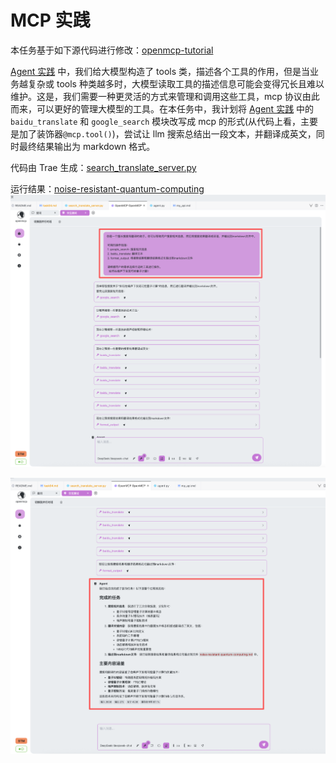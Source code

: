 # MCP 实践

本任务基于如下源代码进行修改：[openmcp-tutorial](https://github.com/LSTM-Kirigaya/openmcp-tutorial/tree/main/word-mcp)

[Agent 实践](docs/task03/task03.md) 中，我们给大模型构造了 tools 类，描述各个工具的作用，但是当业务越复杂或 tools 种类越多时，大模型读取工具的描述信息可能会变得冗长且难以维护。这是，我们需要一种更灵活的方式来管理和调用这些工具，mcp 协议由此而来，可以更好的管理大模型的工具。在本任务中，我计划将 [Agent 实践](docs/task03/task03.md) 中的 `baidu_translate` 和 `google_search` 模块改写成 mcp 的形式(从代码上看，主要是加了装饰器`@mcp.tool()`)，尝试让 llm 搜索总结出一段文本，并翻译成英文，同时最终结果输出为 markdown 格式。

代码由 Trae 生成：[search_translate_server.py](../../code/mcp_practice/search_translate_server.py)

运行结果：[noise-resistant-quantum-computing](../../code/mcp_practice/.mcp-output/noise-resistant-quantum-computing.md)
![mcp_test_1](image/mcp_test_1.png)

![mcp_test_2](image/mcp_test_2.png)
